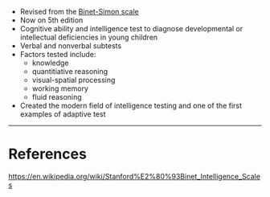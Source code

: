 - Revised from the [Binet-Simon scale](Binet-Simon%20scale.md)
- Now on 5th edition
- Cognitive ability and intelligence test to diagnose developmental or intellectual deficiencies in young children
- Verbal and nonverbal subtests
- Factors tested include:
	- knowledge
	- quantitiative reasoning
	- visual-spatial processing
	- working memory
	- fluid reasoning
- Created the modern field of intelligence testing and one of the first examples of adaptive test
---
# References
https://en.wikipedia.org/wiki/Stanford%E2%80%93Binet_Intelligence_Scales